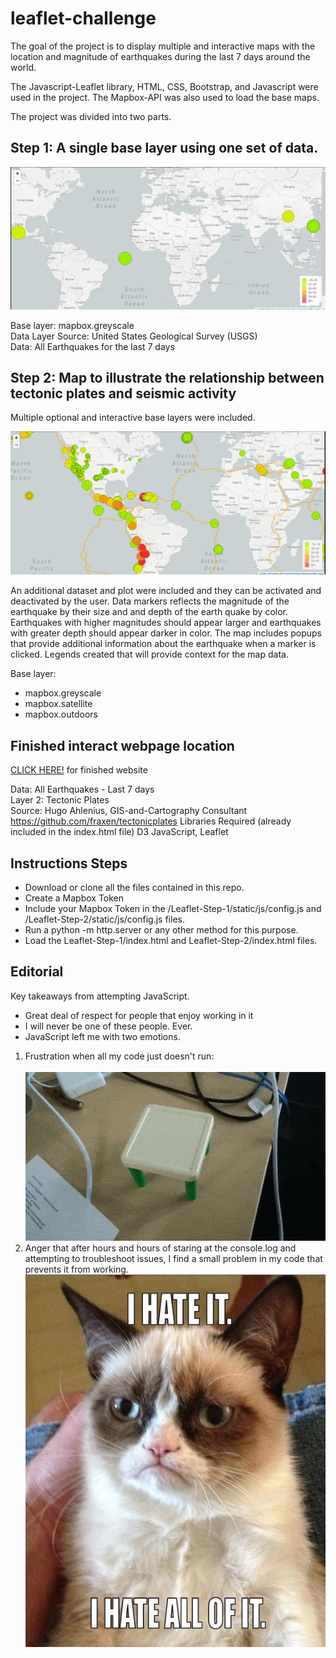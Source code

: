 # leaflet-challenge

The goal of the project is to display multiple and interactive maps with the location and magnitude of earthquakes during the last 7 days around the world. 

The Javascript-Leaflet library, HTML, CSS, Bootstrap, and Javascript were used in the project. The Mapbox-API was also used to load the base maps. 

The project was divided into two parts.

## Step 1: A single base layer using one set of data.
![Leaflet](Step-1/images/step1.PNG)

Base layer: mapbox.greyscale <br>
Data Layer Source: United States Geological Survey (USGS)<br>
Data: All Earthquakes for the last 7 days<br>

## Step 2: Map to illustrate the relationship between tectonic plates and seismic activity
Multiple optional and interactive base layers were included. 

![Leaflet](Step-2/images/step2.gif)

An additional dataset and plot were included and they can be activated and deactivated by the user.
Data markers reflects the magnitude of the earthquake by their size and and depth of the earth quake by color. 
Earthquakes with higher magnitudes should appear larger and earthquakes with greater depth should appear darker in color.
The map includes popups that provide additional information about the earthquake when a marker is clicked.
Legends created that will provide context for the map data.

Base layer:
- mapbox.greyscale
- mapbox.satellite
- mapbox.outdoors
## Finished interact webpage location
[CLICK HERE!](https://jermov.github.io/leaflet-challenge/) for finished website

Data: All Earthquakes - Last 7 days <br>
Layer 2: Tectonic Plates <br>
Source: Hugo Ahlenius, GIS-and-Cartography Consultant https://github.com/fraxen/tectonicplates
Libraries Required (already included in the index.html file)
D3 JavaScript, Leaflet


## Instructions Steps

- Download or clone all the files contained in this repo.
- Create a Mapbox Token
- Include your Mapbox Token in the /Leaflet-Step-1/static/js/config.js and /Leaflet-Step-2/static/js/config.js files.
- Run a python -m http.server or any other method for this purpose.
- Load the Leaflet-Step-1/index.html and Leaflet-Step-2/index.html files.


## Editorial
Key takeaways from attempting JavaScript.

- Great deal of respect for people that enjoy working in it
- I will never be one of these people. Ever.
- JavaScript left me with two emotions.<br>
1. Frustration when all my code just doesn't run:<br>  
![DONE!](/Step-1/images/DONE!.gif)<br>
2.  Anger that after hours and hours of staring at the console.log and attempting to troubleshoot issues, I find a small problem in my code that prevents it from working.<br>
![HATE!](/Step-1/images/JSfeelings.PNG)






